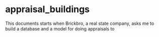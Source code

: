 # appraisal_buildings
This documents starts when Brickbro, a real state company, asks me to build a database and a model for doing appraisals to
